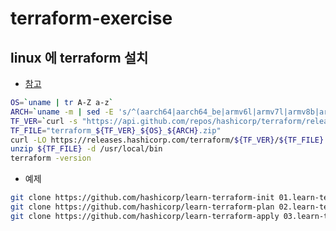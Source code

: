 # terraform-exercise

## linux 에 terraform 설치

- [참고](https://developer.hashicorp.com/terraform/tutorials/docker-get-started/install-cli)

```sh
OS=`uname | tr A-Z a-z`
ARCH=`uname -m | sed -E 's/^(aarch64|aarch64_be|armv6l|armv7l|armv8b|armv8l)$$/arm64/g' | sed -E 's/^x86_64$$/amd64/g'`
TF_VER=`curl -s "https://api.github.com/repos/hashicorp/terraform/releases/latest" | grep '"tag_name":' | sed -E 's/.*"v([^"]+)".*/\1/'`
TF_FILE="terraform_${TF_VER}_${OS}_${ARCH}.zip"
curl -LO https://releases.hashicorp.com/terraform/${TF_VER}/${TF_FILE}
unzip ${TF_FILE} -d /usr/local/bin
terraform -version
```

- 예제

```sh
git clone https://github.com/hashicorp/learn-terraform-init 01.learn-terraform-init
git clone https://github.com/hashicorp/learn-terraform-plan 02.learn-terraform-plan
git clone https://github.com/hashicorp/learn-terraform-apply 03.learn-terraform-apply
```
